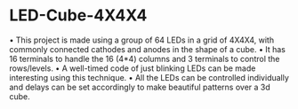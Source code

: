 # LED-Cube-4X4X4
•	This project is made using a group of 64 LEDs in a grid of 4X4X4, with commonly connected cathodes and anodes in the shape of a cube.
•	It has 16 terminals to handle the 16 (4*4) columns and 3 terminals to control the rows/levels.
•	A well-timed code of just blinking LEDs can be made interesting using this technique.
•	All the LEDs can be controlled individually and delays can be set accordingly to make beautiful patterns over a 3d cube.
